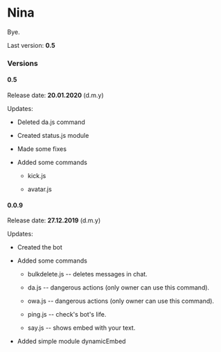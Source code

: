 # Nina

Bye.

Last version: **0.5**

### Versions

#### **0.5**

Release date: **20.01.2020** (d.m.y)

Updates:

* Deleted da.js command

* Created status.js module

* Made some fixes

* Added some commands

  * kick.js
  
  * avatar.js

#### **0.0.9**

Release date: **27.12.2019** (d.m.y)

Updates:

* Created the bot

* Added some commands

  * bulkdelete.js  -- deletes messages in chat.

  * da.js -- dangerous actions (only owner can use this command).

  * owa.js -- dangerous actions (only owner can use this command).

  * ping.js -- check's bot's life.

  * say.js -- shows embed with your text.

* Added simple module dynamicEmbed
